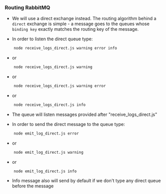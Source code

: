 ### Routing RabbitMQ

* We will use a direct exchange instead. The routing algorithm behind a `direct` exchange is simple - a message goes
  to the queues whose `binding key` exactly matches the routing key of the message.

* In order to listen the direct queue type:

```bash
    node receive_logs_direct.js warning error info
```

* or

```bash
    node receive_logs_direct.js warning
```

* or

```bash
    node receive_logs_direct.js warning error
```

* or

```bash
    node receive_logs_direct.js info
```

* The queue will listen messages provided after "receive_logs_direct.js"

* In order to send the direct message to the queue type:

```bash
    node emit_log_direct.js error
```

* or

```bash
    node emit_log_direct.js warning
```

* or

```bash
    node emit_log_direct.js info
```

* Info message also will send by default if we don't type any direct queue before the message
